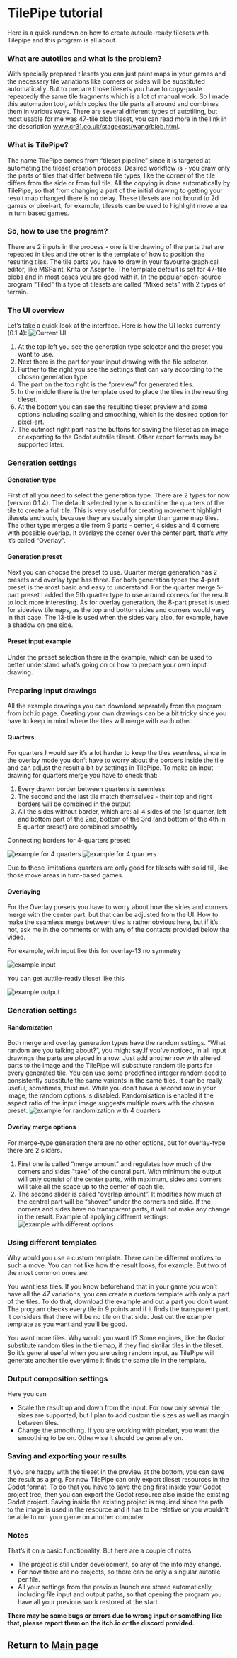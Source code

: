 # TilePipe tutorial

Here is a quick rundown on how to create autoule-ready tilesets with Tilepipe and this program is all about. 

### What are autotiles and what is the problem?
With specially prepared tilesets you can just paint maps in your games and the necessary tile variations like corners or sides will be substituted automatically. But to prepare those tilesets you have to copy-paste repeatedly the same tile fragments which is a lot of manual work. So I made this automation tool, which copies the tile parts all around and combines them in various ways. There are several different types of autotiling, but most usable for me was 47-tile blob tileset, you can read more in the link in the description www.cr31.co.uk/stagecast/wang/blob.html.

### What is TilePipe?
The name TilePipe comes from “tileset pipeline” since it is targeted at automating the tileset creation process. Desired workflow is - you draw only the parts of tiles that differ between tile types, like the corner of the tile differs from the side or from full tile. All the copying is done automatically by TilePipe, so that from changing a part of the initial drawing to getting your result map changed there is no delay. These tilesets are not bound to 2d games or pixel-art, for example, tilesets can be used to highlight move area in turn based games.

### So, how to use the program?
There are 2 inputs in the process - one is the drawing of the parts that are repeated in tiles and the other is the template of how to position the resulting tiles. The tile parts you have to draw in your favourite graphical editor, like MSPaint, Krita or Aseprite. The template default is set for 47-tile blobs and in most cases you are good with it. In the popular open-source program “Tiled” this type of tilesets are called “Mixed sets” with 2 types of terrain.

### The UI overview
Let’s take a quick look at the interface. Here is how the UI looks currently (0.1.4):
![Current UI](images/ui_annotated.png)

1. At the top left you see the generation type selector and the preset you want to use. 
2. Next there is the part for your input drawing with the file selector. 
3. Further to the right you see the settings that can vary according to the chosen generation type. 
4. The part on the top right is the “preview” for generated tiles.
5. In the middle there is the template used to place the tiles in the resulting tileset. 
6. At the bottom you can see the resulting tileset preview and some options including scaling and smoothing, which is the desired option for pixel-art.
7. The outmost right part has the buttons for saving the tileset as an image or exporting to the Godot autotile tileset. Other export formats may be supported later.

### Generation settings
#### Generation type
First of all you need to select the generation type. There are 2 types for now (version 0.1.4). The default selected type is to combine the quarters of the tile to create a full tile. This is very useful for creating movement highlight tilesets and such, because they are usually simpler than game map tiles. The other type merges a tile from 9 parts - center, 4 sides and 4 corners with possible overlap. It overlays the corner over the center part, that’s why it’s called “Overlay”. 
#### Generation preset
Next you can choose the preset to use. Quarter merge generation has 2 presets and overlay type has three. For both generation types the 4-part preset is the most basic and easy to understand. For the quarter merge 5-part preset I added the 5th quarter type to use around corners for the result to look more interesting. As for overlay generation, the 8-part preset is used for sideview tilemaps, as the top and bottom sides and corners would vary in that case. The 13-tile is used when the sides vary also, for example, have a shadow on one side.
#### Preset input example
Under the preset selection there is the example, which can be used to better understand what’s going on or how to prepare your own input drawing. 

### Preparing input drawings
All the example drawings you can download separately from the program from itch.io page. Creating your own drawings can be a bit tricky since you have to keep in mind where the tiles will merge with each other. 

#### Quarters
For quarters I would say it’s a lot harder to keep the tiles seemless, since in the overlay mode you don’t have to worry about the borders inside the tile and can adjust the result a bit by settings in TilePipe. 
To make an input drawing for quarters merge you have to check that:
1. Every drawn border between quarters is seemless
2. The second and the last tile match themselves - their top and right borders will be combined in the output 
4. All the sides without border, which are: all 4 sides of the 1st quarter, left and bottom part of the 2nd, bottom of the 3rd (and bottom of the 4th in 5 quarter preset) are combined smoothly

Connecting borders for 4-quarters preset:

![example for 4 quarters](images/quarters_4.png)
![example for 4 quarters](images/quarters_4_2.png)

Due to those limitations quarters are only good for tilesets with solid fill, like those move areas in turn-based games. 

#### Overlaying
For the Overlay presets you have to worry about how the sides and corners merge with the center part, but that can be adjusted from the UI. How to make the seamless merge between tiles is rather obvious here, but if it’s not, ask me in the comments or with any of the contacts provided below the video. 

For example, with input like this for overlay-13 no symmetry 

![example input](images/overlay_13_pixelart.png)

You can get auttile-ready tileset like this 

![example output](images/generated.png)

### Generation settings
#### Randomization
Both merge and overlay generation types have the random settings. “What random are you talking about?”, you might say.If you’ve noticed, in all input drawings the parts are placed in a row. Just add another row with altered parts to the image and the TilePipe will substitute random tile parts for every generated tile. You can use some predefined integer random seed to consistently substitute the same variants in the same tiles. It can be really useful, sometimes, trust me. While you don’t have a second row in your image, the random options is disabled. Randomisation is enabled if the aspect ratio of the input image suggests multiple rows with the chosen preset.
![example for randomization with 4 quarters](images/generated_random.png)

#### Overlay merge options
For merge-type generation there are no other options, but for overlay-type there are 2 sliders. 
1. First one is called “merge amount” and regulates how much of the corners and sides "take" of  the central part. With minimum the output will only consist of the center parts, with maximum, sides and corners will take all the space up to the center of each tile.
2. The second slider is called “overlap amount”. It modifies how much of the central part will be “shoved” under the corners and side. If the corners and sides have no transparent parts, it will not make any change in the result.
Example of applying different settings:
![example with different options](images/merge_settings.png)

### Using different templates
Why would you use a custom template. There can be different motives to such a move. You can not like how the result looks, for example. But two of the most common ones are:

You want less tiles. If you know beforehand that in your game you won’t have all the 47 variations, you can create a custom template with only a part of the tiles. To do that, download the example and cut a part you don’t want. The program checks every tile in 9 points and if it finds the transparent part, it considers that there will be no tile on that side. Just cut the example template as you want and you’ll be good.

You want more tiles. Why would you want it? Some engines, like the Godot substitute random tiles in the tilemap, if they find similar tiles in the tileset. So it’s general useful when you are using random input, as TilePipe will generate another tile everytime it finds the same tile in the template.

### Output composition settings 
Here you can
- Scale the result up and down from the input. For now only several tile sizes are supported, but I plan to add custom tile sizes as well as margin between tiles.
- Change the smoothing. If you are working with pixelart, you want the smoothing to be on. Otherwise it should be generally on.

### Saving and exporting your results
If you are happy with the tileset in the preview at the bottom, you can save the result as a png. For now TilePipe can only export tileset resources in the Godot format. To do that you have to save the png first inside your Godot project tree, then you can export the Godot resource also inside the existing Godot project. Saving inside the existing project is required since the path to the image is used in the resource and it has to be relative or you wouldn’t be able to run your game on another computer.

### Notes
That’s it on a basic functionality. But here are a couple of notes:
- The project is still under development, so any of the info may change.
- For now there are no projects, so there can be only a singular autotile per file. 
- All your settings from the previous launch are stored automatically, including file input and output paths, so that opening the program you have all your previous work restored at the start.

**There may be some bugs or errors due to wrong input or something like that, please report them on the itch.io or the discord provided.**

## Return to [Main page](index.html)
